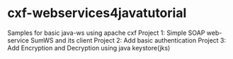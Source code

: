# cxf-webservices4javatutorial
Samples for basic java-ws using apache cxf
Project 1: Simple SOAP web-service SumWS and its client
Project 2: Add basic authentication
Project 3: Add Encryption and Decryption using java keystore(jks)
